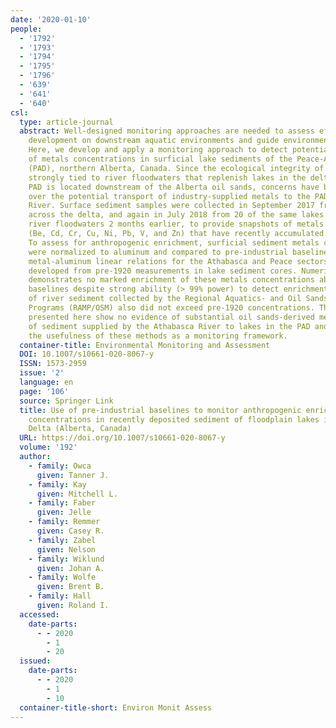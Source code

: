 ```yaml
---
date: '2020-01-10'
people:
  - '1792'
  - '1793'
  - '1794'
  - '1795'
  - '1796'
  - '639'
  - '641'
  - '640'
csl:
  type: article-journal
  abstract: Well-designed monitoring approaches are needed to assess effects of industrial
    development on downstream aquatic environments and guide environmental stewardship.
    Here, we develop and apply a monitoring approach to detect potential enrichment
    of metals concentrations in surficial lake sediments of the Peace-Athabasca Delta
    (PAD), northern Alberta, Canada. Since the ecological integrity of the PAD is
    strongly tied to river floodwaters that replenish lakes in the delta, and the
    PAD is located downstream of the Alberta oil sands, concerns have been raised
    over the potential transport of industry-supplied metals to the PAD via the Athabasca
    River. Surface sediment samples were collected in September 2017 from 61 lakes
    across the delta, and again in July 2018 from 20 of the same lakes that had received
    river floodwaters 2 months earlier, to provide snapshots of metals concentrations
    (Be, Cd, Cr, Cu, Ni, Pb, V, and Zn) that have recently accumulated in these lakes.
    To assess for anthropogenic enrichment, surficial sediment metals concentrations
    were normalized to aluminum and compared to pre-industrial baseline (i.e., reference)
    metal-aluminum linear relations for the Athabasca and Peace sectors of the PAD
    developed from pre-1920 measurements in lake sediment cores. Numerical analysis
    demonstrates no marked enrichment of these metals concentrations above pre-1920
    baselines despite strong ability (> 99% power) to detect enrichment of 10%. Measurements
    of river sediment collected by the Regional Aquatics- and Oil Sands-Monitoring
    Programs (RAMP/OSM) also did not exceed pre-1920 concentrations. Thus, results
    presented here show no evidence of substantial oil sands-derived metals enrichment
    of sediment supplied by the Athabasca River to lakes in the PAD and demonstrate
    the usefulness of these methods as a monitoring framework.
  container-title: Environmental Monitoring and Assessment
  DOI: 10.1007/s10661-020-8067-y
  ISSN: 1573-2959
  issue: '2'
  language: en
  page: '106'
  source: Springer Link
  title: Use of pre-industrial baselines to monitor anthropogenic enrichment of metals
    concentrations in recently deposited sediment of floodplain lakes in the Peace-Athabasca
    Delta (Alberta, Canada)
  URL: https://doi.org/10.1007/s10661-020-8067-y
  volume: '192'
  author:
    - family: Owca
      given: Tanner J.
    - family: Kay
      given: Mitchell L.
    - family: Faber
      given: Jelle
    - family: Remmer
      given: Casey R.
    - family: Zabel
      given: Nelson
    - family: Wiklund
      given: Johan A.
    - family: Wolfe
      given: Brent B.
    - family: Hall
      given: Roland I.
  accessed:
    date-parts:
      - - 2020
        - 1
        - 20
  issued:
    date-parts:
      - - 2020
        - 1
        - 10
  container-title-short: Environ Monit Assess
---
```

